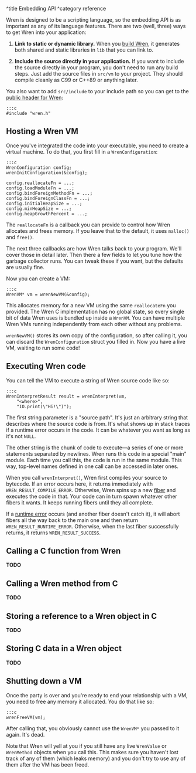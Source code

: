 ^title Embedding API
^category reference

Wren is designed to be a scripting language, so the embedding API is as
important as any of its language features. There are two (well, three) ways to get Wren into
your application:

1.  **Link to static or dynamic library.** When you [build Wren][build], it
    generates both shared and static libraries in `lib` that you can link to.

2.  **Include the source directly in your application.** If you want to include
    the source directly in your program, you don't need to run any build steps.
    Just add the source files in `src/vm` to your project. They should compile
    cleanly as C99 or C++89 or anything later.

[build]: getting-started.html

You also want to add `src/include` to your include path so you can get to the
[public header for Wren][wren.h]:

[wren.h]: https://github.com/munificent/wren/blob/master/src/include/wren.h

    :::c
    #include "wren.h"

## Hosting a Wren VM

Once you've integrated the code into your executable, you need to create a
virtual machine. To do that, you first fill in a `WrenConfiguration`:

    :::c
    WrenConfiguration config;
    wrenInitConfiguration(&config);

    config.reallocateFn = ...;
    config.loadModuleFn = ...;
    config.bindForeignMethodFn = ...;
    config.bindForeignClassFn = ...;
    config.initialHeapSize = ...;
    config.minHeapSize = ...;
    config.heapGrowthPercent = ...;

The `reallocateFn` is a callback you can provide to control how Wren allocates
and frees memory. If you leave that to the default, it uses `malloc()` and
`free()`.

The next three callbacks are how Wren talks back to your program. We'll cover
those in detail later. Then there a few fields to let you tune how the garbage
collector runs. You can tweak these if you want, but the defaults are usually
fine.

Now you can create a VM:

    :::c
    WrenVM* vm = wrenNewVM(&config);

This allocates memory for a new VM using the same `reallocateFn` you provided.
The Wren C implementation has no global state, so every single bit of data Wren
uses is bundled up inside a `WrenVM`. You can have multiple Wren VMs running
independently from each other without any problems.

`wrenNewVM()` stores its own copy of the configuration, so after calling it, you
can discard the `WrenConfiguration` struct you filled in. Now you have a live
VM, waiting to run some code!

## Executing Wren code

You can tell the VM to execute a string of Wren source code like so:

    :::c
    WrenInterpretResult result = wrenInterpret(vm,
        "<where>",
        "IO.print(\"Hi!\")");

The first string parameter is a "source path". It's just an arbitrary string that describes where the source code is from. It's what shows up in stack traces if a runtime error occurs in the code. It can be whatever you want as long as it's not `NULL`.

The other string is the chunk of code to execute—a series of one or more
statements separated by newlines. Wren runs this code in a special "main"
module. Each time you call this, the code is run in the same module. This way,
top-level names defined in one call can be accessed in later ones.

When you call `wrenInterpret()`, Wren first compiles your source to bytecode. If an error occurs here, it returns immediately with `WREN_RESULT_COMPILE_ERROR`. Otherwise, Wren spins up a new [fiber][] and executes the code in that. Your code can in turn spawn whatever other fibers it wants. It keeps running fibers until they all complete.

[fiber]: fibers.html

If a [runtime error][] occurs (and another fiber doesn't catch it), it will abort fibers all the way back to the main one and then return `WREN_RESULT_RUNTIME_ERROR`. Otherwise, when the last fiber successfully returns, it returns `WREN_RESULT_SUCCESS`.

[runtime error]: error-handling.html

## Calling a C function from Wren

**TODO**

## Calling a Wren method from C

**TODO**

## Storing a reference to a Wren object in C

**TODO**

## Storing C data in a Wren object

**TODO**

## Shutting down a VM

Once the party is over and you're ready to end your relationship with a VM, you need to free any memory it allocated. You do that like so:

    :::c
    wrenFreeVM(vm);

After calling that, you obviously cannot use the `WrenVM*` you passed to it again. It's dead.

Note that Wren will yell at you if you still have any live `WrenValue` or `WrenMethod` objects when you call this. This makes sure you haven't lost track of any of them (which leaks memory) and you don't try to use any of them after the VM has been freed.
